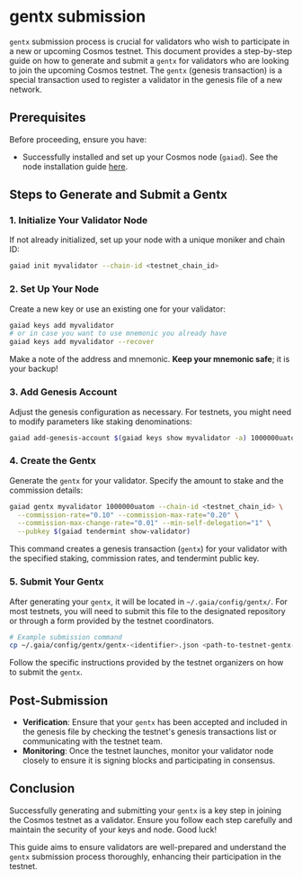 # gentx submission

`gentx` submission process is crucial for validators who wish to participate in a new or upcoming Cosmos testnet. 
This document provides a step-by-step guide on how to generate and submit a `gentx` for validators who are looking to join the upcoming Cosmos testnet. 
The `gentx` (genesis transaction) is a special transaction used to register a validator in the genesis file of a new network.

## Prerequisites

Before proceeding, ensure you have:
- Successfully installed and set up your Cosmos node (`gaiad`). See the node installation guide [here](../node_deployment/node_instsll.md).


## Steps to Generate and Submit a Gentx

### 1. Initialize Your Validator Node

If not already initialized, set up your node with a unique moniker and chain ID:

```bash
gaiad init myvalidator --chain-id <testnet_chain_id>
```

### 2. Set Up Your Node

Create a new key or use an existing one for your validator:

```bash
gaiad keys add myvalidator
# or in case you want to use mnemonic you already have
gaiad keys add myvalidator --recover
```

Make a note of the address and mnemonic. **Keep your mnemonic safe**; it is your backup!


### 3. Add Genesis Account

Adjust the genesis configuration as necessary. For testnets, you might need to modify parameters like staking denominations:

```bash
gaiad add-genesis-account $(gaiad keys show myvalidator -a) 1000000uatom
```

### 4. Create the Gentx

Generate the `gentx` for your validator. Specify the amount to stake and the commission details:

```bash
gaiad gentx myvalidator 1000000uatom --chain-id <testnet_chain_id> \
  --commission-rate="0.10" --commission-max-rate="0.20" \
  --commission-max-change-rate="0.01" --min-self-delegation="1" \
  --pubkey $(gaiad tendermint show-validator)
```

This command creates a genesis transaction (`gentx`) for your validator with the specified staking, commission rates, and tendermint public key.

### 5. Submit Your Gentx

After generating your `gentx`, it will be located in `~/.gaia/config/gentx/`. For most testnets, you will need to submit this file to the designated repository or through a form provided by the testnet coordinators.

```bash
# Example submission command
cp ~/.gaia/config/gentx/gentx-<identifier>.json <path-to-testnet-gentx-submission>
```

Follow the specific instructions provided by the testnet organizers on how to submit the `gentx`.

## Post-Submission

- **Verification**: Ensure that your `gentx` has been accepted and included in the genesis file by checking the testnet's genesis transactions list or communicating with the testnet team.
- **Monitoring**: Once the testnet launches, monitor your validator node closely to ensure it is signing blocks and participating in consensus.

## Conclusion

Successfully generating and submitting your `gentx` is a key step in joining the Cosmos testnet as a validator. Ensure you follow each step carefully and maintain the security of your keys and node. Good luck!

This guide aims to ensure validators are well-prepared and understand the `gentx` submission process thoroughly, enhancing their participation in the testnet.
